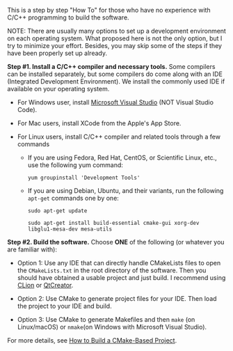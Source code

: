 This is a step by step "How To" for those who have no experience with C/C++ programming to build the software.

NOTE: There are usually many options to set up a development environment on each operating system. What proposed here is not the only option, but I try to minimize your effort. Besides, you may skip some of the steps if they have been properly set up already.

 
**Step #1. Install a C/C++ compiler and necessary tools.** Some compilers can be installed separately, but some compilers do come along with an IDE (Integrated Development Environment). We install the commonly used IDE if available on your operating system.

 - For Windows user, install [Microsoft Visual Studio](https://visualstudio.microsoft.com/) (NOT Visual Studio Code).
 
 - For Mac users, install XCode from the Apple's App Store.

 - For Linux users, install C/C++ compiler and related tools through a few commands
     - If you are using Fedora, Red Hat, CentOS, or Scientific Linux, etc., use the following yum command:
     
       `yum groupinstall 'Development Tools'`
       
     - If you are using Debian, Ubuntu, and their variants, run the following `apt-get` commands one by one:
     
       `sudo apt-get update`
     
       `sudo apt-get install build-essential cmake-gui xorg-dev libglu1-mesa-dev mesa-utils`

**Step #2. Build the software.** Choose **ONE** of the following (or whatever you are familiar with):

 - Option 1: Use any IDE that can directly handle CMakeLists files to open the `CMakeLists.txt` in the root directory of the software. Then you should have obtained a usable project and just build. I recommend using [CLion](https://www.jetbrains.com/clion/) or [QtCreator](https://www.qt.io/product).

 - Option 2: Use CMake to generate project files for your IDE. Then load the project to your IDE and build. 
  
 - Option 3: Use CMake to generate Makefiles and then `make` (on Linux/macOS) or `nmake`(on Windows with Microsoft Visual Studio).
 
For more details, see [How to Build a CMake-Based Project](https://preshing.com/20170511/how-to-build-a-cmake-based-project/).

